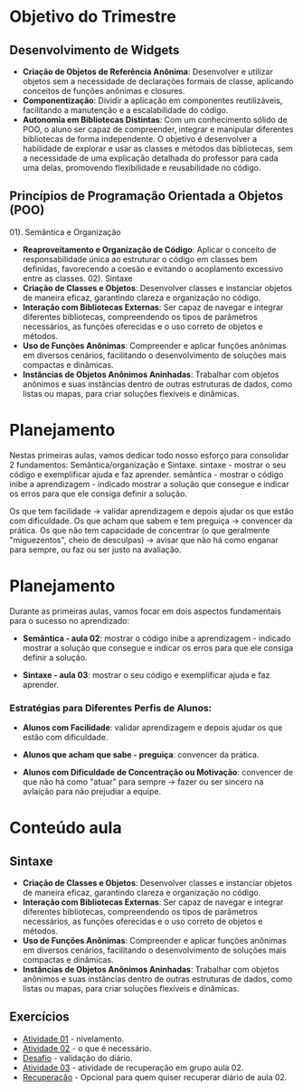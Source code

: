 # Objetivo do Trimestre

## Desenvolvimento de Widgets

- **Criação de Objetos de Referência Anônima**: Desenvolver e utilizar objetos sem a necessidade de declarações formais de classe, aplicando conceitos de funções anônimas e closures.
- **Componentização**: Dividir a aplicação em componentes reutilizáveis, facilitando a manutenção e a escalabilidade do código.
- **Autonomia em Bibliotecas Distintas**: Com um conhecimento sólido de POO, o aluno ser capaz de compreender, integrar e manipular diferentes bibliotecas de forma independente. O objetivo é desenvolver a habilidade de explorar e usar as classes e métodos das bibliotecas, sem a necessidade de uma explicação detalhada do professor para cada uma delas, promovendo flexibilidade e reusabilidade no código.


## Princípios de Programação Orientada a Objetos (POO)
01). Semântica e Organização
  - **Reaproveitamento e Organização de Código**: Aplicar o conceito de responsabilidade única ao estruturar o código em classes bem definidas, favorecendo a coesão e evitando o acoplamento excessivo entre as classes.
02). Sintaxe
  - **Criação de Classes e Objetos**: Desenvolver classes e instanciar objetos de maneira eficaz, garantindo clareza e organização no código.
  - **Interação com Bibliotecas Externas**: Ser capaz de navegar e integrar diferentes bibliotecas, compreendendo os tipos de parâmetros necessários, as funções oferecidas e o uso correto de objetos e métodos.
  - **Uso de Funções Anônimas**: Compreender e aplicar funções anônimas em diversos cenários, facilitando o desenvolvimento de soluções mais compactas e dinâmicas.
  - **Instâncias de Objetos Anônimos Aninhadas**: Trabalhar com objetos anônimos e suas instâncias dentro de outras estruturas de dados, como listas ou mapas, para criar soluções flexíveis e dinâmicas.

# Planejamento

Nestas primeiras aulas, vamos dedicar todo nosso esforço para consolidar 2 fundamentos: Semântica/organização e Sintaxe.
sintaxe - mostrar o seu código e exemplificar ajuda e faz aprender.
semântica - mostrar o código inibe a aprendizagem - indicado mostrar a solução que consegue e indicar os erros para que ele consiga definir a solução.

Os que tem facilidade → validar aprendizagem e depois ajudar os que estão com dificuldade.
Os que acham que sabem e tem preguiça → convencer da prática.
Os que não tem capacidade de concentrar (o que geralmente "miguezentos", cheio de desculpas) → avisar que não há como enganar para sempre, ou faz ou ser justo na avaliação.


# Planejamento

Durante as primeiras aulas, vamos focar em dois aspectos fundamentais para o sucesso no aprendizado:
  
- **Semântica - aula 02**:  mostrar o código inibe a aprendizagem - indicado mostrar a solução que consegue e indicar os erros para que ele consiga definir a solução.

- **Sintaxe - aula 03**: mostrar o seu código e exemplificar ajuda e faz aprender.

### Estratégias para Diferentes Perfis de Alunos:

- **Alunos com Facilidade**:  validar aprendizagem e depois ajudar os que estão com dificuldade.
  
- **Alunos que acham que sabe - preguiça**: convencer da prática.

- **Alunos com Dificuldade de Concentração ou Motivação**: convencer de que não há como "atuar" para sempre → fazer ou ser sincero na avlaição para não prejudiar a equipe.


# Conteúdo aula

## Sintaxe
  - **Criação de Classes e Objetos**: Desenvolver classes e instanciar objetos de maneira eficaz, garantindo clareza e organização no código.
  - **Interação com Bibliotecas Externas**: Ser capaz de navegar e integrar diferentes bibliotecas, compreendendo os tipos de parâmetros necessários, as funções oferecidas e o uso correto de objetos e métodos.
  - **Uso de Funções Anônimas**: Compreender e aplicar funções anônimas em diversos cenários, facilitando o desenvolvimento de soluções mais compactas e dinâmicas.
  - **Instâncias de Objetos Anônimos Aninhadas**: Trabalhar com objetos anônimos e suas instâncias dentro de outras estruturas de dados, como listas ou mapas, para criar soluções flexíveis e dinâmicas.

## Exercícios 
  - [Atividade 01](https://github.com/heliokamakawa/aula/blob/main/ddm/aulas/aula03b-atv01.md) - nivelamento.
  - [Atividade 02](https://github.com/heliokamakawa/aula/blob/main/ddm/aulas/aula03b-atv02.md) - o que é necessário.
  - [Desafio](https://github.com/heliokamakawa/aula/blob/main/ddm/aulas/aula3c-desafio.md) - validação do diário.
  - [Atividade 03](https://github.com/heliokamakawa/aula/blob/main/ddm/aulas/aula3d-atv03.md) - atividade de recuperação em grupo aula 02.
  - [Recuperação](https://github.com/heliokamakawa/aula/blob/main/ddm/aulas/aula02f-recuperacao.md) - Opcional para quem quiser recuperar diário de aula 02.





